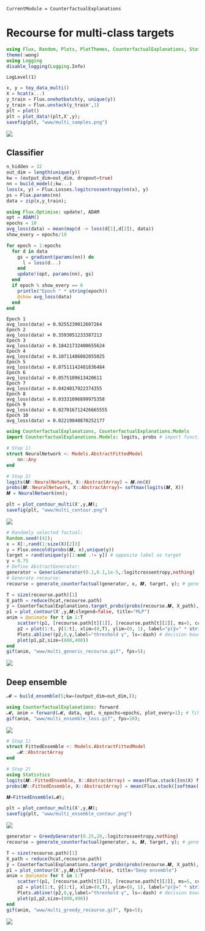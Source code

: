 ```@meta
CurrentModule = CounterfactualExplanations 
```

# Recourse for multi-class targets


```julia
using Flux, Random, Plots, PlotThemes, CounterfactualExplanations, Statistics
theme(:wong)
using Logging
disable_logging(Logging.Info)
```


    LogLevel(1)



```julia
x, y = toy_data_multi()
X = hcat(x...)
y_train = Flux.onehotbatch(y, unique(y))
y_train = Flux.unstack(y_train',1)
plt = plot()
plt = plot_data!(plt,X',y);
savefig(plt, "www/multi_samples.png")
```

![](www/multi_samples.png)

## Classifier


```julia
n_hidden = 32
out_dim = length(unique(y))
kw = (output_dim=out_dim, dropout=true)
nn = build_model(;kw...)
loss(x, y) = Flux.Losses.logitcrossentropy(nn(x), y)
ps = Flux.params(nn)
data = zip(x,y_train);
```


```julia
using Flux.Optimise: update!, ADAM
opt = ADAM()
epochs = 10
avg_loss(data) = mean(map(d -> loss(d[1],d[2]), data))
show_every = epochs/10

for epoch = 1:epochs
  for d in data
    gs = gradient(params(nn)) do
      l = loss(d...)
    end
    update!(opt, params(nn), gs)
  end
  if epoch % show_every == 0
    println("Epoch " * string(epoch))
    @show avg_loss(data)
  end
end
```

    Epoch 1
    avg_loss(data) = 0.9255239012607264
    Epoch 2
    avg_loss(data) = 0.3593051233387213
    Epoch 3
    avg_loss(data) = 0.18421732400655624
    Epoch 4
    avg_loss(data) = 0.10711486082055025
    Epoch 5
    avg_loss(data) = 0.07511142481836484
    Epoch 6
    avg_loss(data) = 0.0575109613420611
    Epoch 7
    avg_loss(data) = 0.0424017922374355
    Epoch 8
    avg_loss(data) = 0.03331096899975358
    Epoch 9
    avg_loss(data) = 0.027016712426665555
    Epoch 10
    avg_loss(data) = 0.02219848870252177



```julia
using CounterfactualExplanations, CounterfactualExplanations.Models
import CounterfactualExplanations.Models: logits, probs # import functions in order to extend

# Step 1)
struct NeuralNetwork <: Models.AbstractFittedModel
    nn::Any
end

# Step 2)
logits(𝑴::NeuralNetwork, X::AbstractArray) = 𝑴.nn(X)
probs(𝑴::NeuralNetwork, X::AbstractArray)= softmax(logits(𝑴, X))
𝑴 = NeuralNetwork(nn);
```


```julia
plt = plot_contour_multi(X',y,𝑴);
savefig(plt, "www/multi_contour.png")
```

![](www/multi_contour.png)


```julia
# Randomly selected factual:
Random.seed!(42);
x = X[:,rand(1:size(X)[2])]
y = Flux.onecold(probs(𝑴, x),unique(y))
target = rand(unique(y)[1:end .!= y]) # opposite label as target
γ = 0.75
# Define AbstractGenerator:
generator = GenericGenerator(0.1,0.1,1e-5,:logitcrossentropy,nothing)
# Generate recourse:
recourse = generate_counterfactual(generator, x, 𝑴, target, γ); # generate recourse
```


```julia
T = size(recourse.path)[1]
X_path = reduce(hcat,recourse.path)
ŷ = CounterfactualExplanations.target_probs(probs(recourse.𝑴, X_path),target)
p1 = plot_contour(X',y,𝑴;clegend=false, title="MLP")
anim = @animate for t in 1:T
    scatter!(p1, [recourse.path[t][1]], [recourse.path[t][2]], ms=5, color=Int(y), label="")
    p2 = plot(1:t, ŷ[1:t], xlim=(0,T), ylim=(0, 1), label="p(ỹ=" * string(target) * ")", title="Validity", lc=:black)
    Plots.abline!(p2,0,γ,label="threshold γ", ls=:dash) # decision boundary
    plot(p1,p2,size=(800,400))
end
gif(anim, "www/multi_generic_recourse.gif", fps=5);
```

![](www/multi_generic_recourse.gif)

## Deep ensemble


```julia
𝓜 = build_ensemble(5;kw=(output_dim=out_dim,));
```


```julia
using CounterfactualExplanations: forward
𝓜, anim = forward(𝓜, data, opt, n_epochs=epochs, plot_every=1); # fit the ensemble
gif(anim, "www/multi_ensemble_loss.gif", fps=10);
```

![](www/multi_ensemble_loss.gif)


```julia
# Step 1)
struct FittedEnsemble <: Models.AbstractFittedModel
    𝓜::AbstractArray
end

# Step 2)
using Statistics
logits(𝑴::FittedEnsemble, X::AbstractArray) = mean(Flux.stack([nn(X) for nn in 𝑴.𝓜],3), dims=3)
probs(𝑴::FittedEnsemble, X::AbstractArray) = mean(Flux.stack([softmax(nn(X)) for nn in 𝑴.𝓜],3),dims=3)

𝑴=FittedEnsemble(𝓜);
```


```julia
plt = plot_contour_multi(X',y,𝑴);
savefig(plt, "www/multi_ensemble_contour.png")
```

![](www/multi_ensemble_contour.png)


```julia
generator = GreedyGenerator(0.25,20,:logitcrossentropy,nothing)
recourse = generate_counterfactual(generator, x, 𝑴, target, γ); # generate recourse
```


```julia
T = size(recourse.path)[1]
X_path = reduce(hcat,recourse.path)
ŷ = CounterfactualExplanations.target_probs(probs(recourse.𝑴, X_path),target)
p1 = plot_contour(X',y,𝑴;clegend=false, title="Deep ensemble")
anim = @animate for t in 1:T
    scatter!(p1, [recourse.path[t][1]], [recourse.path[t][2]], ms=5, color=Int(y), label="")
    p2 = plot(1:t, ŷ[1:t], xlim=(0,T), ylim=(0, 1), label="p(ỹ=" * string(target) * ")", title="Validity", lc=:black)
    Plots.abline!(p2,0,γ,label="threshold γ", ls=:dash) # decision boundary
    plot(p1,p2,size=(800,400))
end
gif(anim, "www/multi_greedy_recourse.gif", fps=5);
```

![](www/multi_greedy_recourse.gif)
